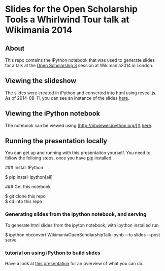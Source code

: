 # Slides for the Open Scholarship Tools a Whirlwind Tour talk at Wikimania 2014

## About 

This repo contains the iPython notebook that was used to generate slides for a talk at the [Open Scholarship 3](https://wikimania2014.wikimedia.org/wiki/Submissions/Open_Scholarship_Tools_-_a_whirlwind_tour.) session at Wikimania2014 in London.


## Viewing the slideshow 

The slides were created in iPython and converted into html using reveal.js. As of 2014-08-11, you can see an instance of the slides [here](http://www.mulvany.net/presentations/WikimaniaOpenScholarshipTalk.slides.html#/).

## Viewing the iPython notebook

The notebook can be viewed using [http://nbviewer.ipython.org/]() [here](http://nbviewer.ipython.org/github/IanMulvany/wikimania-open-scholarship-tools/blob/master/WikimaniaOpenScholarshipTalk.ipynb). 

## Running the presentation locally

You can get up and running with this presentaiton yourself. You need to follow the folloing steps, once you have [pip](http://pip.readthedocs.org/en/latest/installing.html) installed.

### Install IPython
>
$  pip install ipython[all]

### Get this notebook
>
$ git clone this repo  
$ cd into this repo

### Generating slides from the ipython notebook, and serving
To generate html slides from the ipyton notebook, with ipython installed run
>
$ ipython nbconvert WikimaniaOpenScholarshipTalk.ipynb  --to slides --post serve

### tutorial on using iPython to build slides
Have a look at [this presentation](http://damianavila.github.io/scipy2013_talks/index.html#/27/2) for an overview of what you can do.
